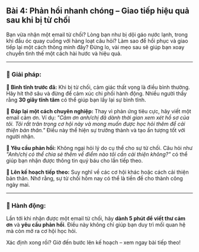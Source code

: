 ## Bài 4: Phản hồi nhanh chóng – Giao tiếp hiệu quả sau khi bị từ chối  

Bạn vừa nhận một email từ chối? Lòng bạn như bị dội gáo nước lạnh, trong khi đầu óc quay cuồng với hàng loạt câu hỏi? Làm sao để hồi phục và giao tiếp lại một cách thông minh đây? Đừng lo, vài mẹo sau sẽ giúp bạn xoay chuyển tình thế một cách hài hước và hiệu quả.

---

### 📌 Giải pháp:

**🔹 Bình tĩnh trước đã:**
Khi bị từ chối, cảm giác thất vọng là điều bình thường. Hãy hít thở sâu và đừng để cảm xúc chi phối hành động. Nhiều người thấy rằng **30 giây tĩnh tâm** có thể giúp bạn lấy lại sự bình tĩnh.

**🔹 Đáp lại một cách chuyên nghiệp:**
Thay vì phản ứng tiêu cực, hãy viết một email cảm ơn. Ví dụ: *"Cảm ơn anh/chị đã dành thời gian xem xét hồ sơ của tôi. Tôi rất trân trọng cơ hội này và mong muốn được học hỏi thêm để cải thiện bản thân."* Điều này thể hiện sự trưởng thành và tạo ấn tượng tốt với người nhận.

**🔹 Yêu cầu phản hồi:**
Không ngại hỏi lý do cụ thể cho sự từ chối. Câu hỏi như *"Anh/chị có thể chia sẻ thêm về điểm nào tôi cần cải thiện không?"* có thể giúp bạn nhận được thông tin quý báu cho lần tiếp theo.

**🔹 Lên kế hoạch tiếp theo:**
Suy nghĩ về các cơ hội khác hoặc cách cải thiện bản thân. Nhớ rằng, sự từ chối hôm nay có thể là tiền đề cho thành công ngày mai.

---

### 🚀 Hành động:

Lần tới khi nhận được một email từ chối, hãy **dành 5 phút để viết thư cảm ơn** và **yêu cầu phản hồi**. Điều này không chỉ giúp bạn duy trì mối quan hệ mà còn mở ra cơ hội học hỏi.

Xác định xong rồi? Giờ đến bước lên kế hoạch – xem ngay bài tiếp theo!